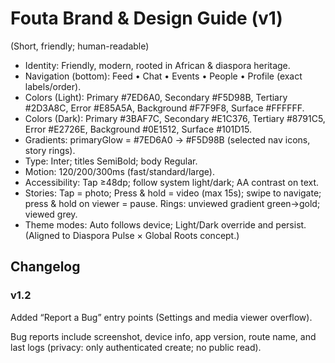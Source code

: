 # Fouta Brand & Design Guide (v1)
(Short, friendly; human-readable)
- Identity: Friendly, modern, rooted in African & diaspora heritage.
- Navigation (bottom): Feed • Chat • Events • People • Profile (exact labels/order).
- Colors (Light): Primary #7ED6A0, Secondary #F5D98B, Tertiary #2D3A8C, Error #E85A5A, Background #F7F9F8, Surface #FFFFFF.
- Colors (Dark): Primary #3BAF7C, Secondary #E1C376, Tertiary #8791C5, Error #E2726E, Background #0E1512, Surface #101D15.
- Gradients: primaryGlow = #7ED6A0 → #F5D98B (selected nav icons, story rings).
- Type: Inter; titles SemiBold; body Regular.
- Motion: 120/200/300ms (fast/standard/large).
- Accessibility: Tap ≥48dp; follow system light/dark; AA contrast on text.
- Stories: Tap = photo; Press & hold = video (max 15s); swipe to navigate; press & hold on viewer = pause. Rings: unviewed gradient green→gold; viewed grey.
- Theme modes: Auto follows device; Light/Dark override and persist.
(Aligned to Diaspora Pulse × Global Roots concept.)

## Changelog
### v1.2
Added “Report a Bug” entry points (Settings and media viewer overflow).

Bug reports include screenshot, device info, app version, route name, and last logs (privacy: only authenticated create; no public read).

